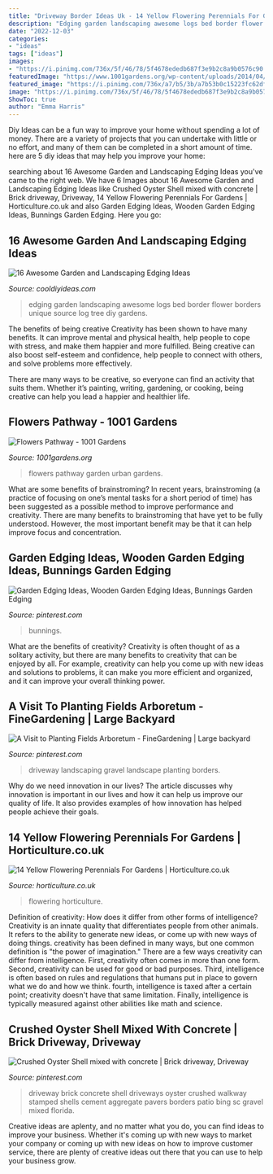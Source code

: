 ```yaml
---
title: "Driveway Border Ideas Uk - 14 Yellow Flowering Perennials For Gardens"
description: "Edging garden landscaping awesome logs bed border flower borders unique source log tree diy gardens"
date: "2022-12-03"
categories:
- "ideas"
tags: ["ideas"]
images:
- "https://i.pinimg.com/736x/5f/46/78/5f4678ededb687f3e9b2c8a9b0576c90.jpg"
featuredImage: "https://www.1001gardens.org/wp-content/uploads/2014/04/garden-flowers.jpg"
featured_image: "https://i.pinimg.com/736x/a7/b5/3b/a7b53b0c15223fc62dfac12fd368affe--gravel-driveway-long-driveway-landscaping.jpg"
image: "https://i.pinimg.com/736x/5f/46/78/5f4678ededb687f3e9b2c8a9b0576c90.jpg"
ShowToc: true
author: "Emma Harris"
---
```



Diy Ideas can be a fun way to improve your home without spending a lot of money. There are a variety of projects that you can undertake with little or no effort, and many of them can be completed in a short amount of time. here are 5 diy ideas that may help you improve your home: 

	

		
searching about 16 Awesome Garden and Landscaping Edging Ideas you've came to the right web. We have 6 Images about 16 Awesome Garden and Landscaping Edging Ideas like Crushed Oyster Shell mixed with concrete | Brick driveway, Driveway, 14 Yellow Flowering Perennials For Gardens | Horticulture.co.uk and also Garden Edging Ideas, Wooden Garden Edging Ideas, Bunnings Garden Edging. Here you go:
		
    
## 16 Awesome Garden And Landscaping Edging Ideas

<img loading=lazy src="http://cooldiyideas.com/wp-content/uploads/2015/06/Logs-garden-bed-edging.jpg" onerror="this.onerror=null;this.src='https://tse2.mm.bing.net/th?id=OIP.C0jeBjeuWdRRBrL-uTbyVQHaJV&amp;pid=15.1';" alt="16 Awesome Garden and Landscaping Edging Ideas">

_Source: cooldiyideas.com_

>edging garden landscaping awesome logs bed border flower borders unique source log tree diy gardens. 

	

The benefits of being creative
Creativity has been shown to have many benefits. It can improve mental and physical health, help people to cope with stress, and make them happier and more fulfilled.
Being creative can also boost self-esteem and confidence, help people to connect with others, and solve problems more effectively.

There are many ways to be creative, so everyone can find an activity that suits them. Whether it’s painting, writing, gardening, or cooking, being creative can help you lead a happier and healthier life.

    
## Flowers Pathway - 1001 Gardens

<img loading=lazy src="https://www.1001gardens.org/wp-content/uploads/2014/04/garden-flowers.jpg" onerror="this.onerror=null;this.src='https://tse2.mm.bing.net/th?id=OIP.hBJWvu_FBw-SA4FuXLKYKQHaJ4&amp;pid=15.1';" alt="Flowers Pathway - 1001 Gardens">

_Source: 1001gardens.org_

>flowers pathway garden urban gardens. 

	

What are some benefits of brainstroming?
In recent years, brainstroming (a practice of focusing on one’s mental tasks for a short period of time) has been suggested as a possible method to improve performance and creativity. There are many benefits to brainstroming that have yet to be fully understood. However, the most important benefit may be that it can help improve focus and concentration.

    
## Garden Edging Ideas, Wooden Garden Edging Ideas, Bunnings Garden Edging

<img loading=lazy src="https://i.pinimg.com/736x/5f/46/78/5f4678ededb687f3e9b2c8a9b0576c90.jpg" onerror="this.onerror=null;this.src='https://tse1.mm.bing.net/th?id=OIP.336JZ8DQ7mL4Ab9o27GXlAAAAA&amp;pid=15.1';" alt="Garden Edging Ideas, Wooden Garden Edging Ideas, Bunnings Garden Edging">

_Source: pinterest.com_

>bunnings. 

	

What are the benefits of creativity?
Creativity is often thought of as a solitary activity, but there are many benefits to creativity that can be enjoyed by all. For example, creativity can help you come up with new ideas and solutions to problems, it can make you more efficient and organized, and it can improve your overall thinking power.

    
## A Visit To Planting Fields Arboretum - FineGardening | Large Backyard

<img loading=lazy src="https://i.pinimg.com/736x/a7/b5/3b/a7b53b0c15223fc62dfac12fd368affe--gravel-driveway-long-driveway-landscaping.jpg" onerror="this.onerror=null;this.src='https://tse4.mm.bing.net/th?id=OIP.9gHjrDWjO7esWHLWgGuvwgHaNK&amp;pid=15.1';" alt="A Visit to Planting Fields Arboretum - FineGardening | Large backyard">

_Source: pinterest.com_

>driveway landscaping gravel landscape planting borders. 

	

Why do we need innovation in our lives?
The article discusses why innovation is important in our lives and how it can help us improve our quality of life. It also provides examples of how innovation has helped people achieve their goals.

    
## 14 Yellow Flowering Perennials For Gardens | Horticulture.co.uk

<img loading=lazy src="https://horticulture.co.uk/wp-content/uploads/2021/03/yellowperennials-header.jpg" onerror="this.onerror=null;this.src='https://tse3.mm.bing.net/th?id=OIP.27QarycR-pfe9W-q3u4wIgHaEK&amp;pid=15.1';" alt="14 Yellow Flowering Perennials For Gardens | Horticulture.co.uk">

_Source: horticulture.co.uk_

>flowering horticulture. 

	

Definition of creativity: How does it differ from other forms of intelligence?
Creativity is an innate quality that differentiates people from other animals. It refers to the ability to generate new ideas, or come up with new ways of doing things. creativity has been defined in many ways, but one common definition is "the power of imagination." There are a few ways creativity can differ from intelligence. First, creativity often comes in more than one form. Second, creativity can be used for good or bad purposes. Third, intelligence is often based on rules and regulations that humans put in place to govern what we do and how we think. fourth, intelligence is taxed after a certain point; creativity doesn't have that same limitation. Finally, intelligence is typically measured against other abilities like math and science.

    
## Crushed Oyster Shell Mixed With Concrete | Brick Driveway, Driveway

<img loading=lazy src="https://i.pinimg.com/736x/6d/2a/bf/6d2abfd448941f1df112163c7850cec9.jpg" onerror="this.onerror=null;this.src='https://tse4.mm.bing.net/th?id=OIP.tb5diiV8fgQbPmLzqsKFhwHaE8&amp;pid=15.1';" alt="Crushed Oyster Shell mixed with concrete | Brick driveway, Driveway">

_Source: pinterest.com_

>driveway brick concrete shell driveways oyster crushed walkway stamped shells cement aggregate pavers borders patio bing sc gravel mixed florida. 

	

Creative ideas are aplenty, and no matter what you do, you can find ideas to improve your business. Whether it's coming up with new ways to market your company or coming up with new ideas on how to improve customer service, there are plenty of creative ideas out there that you can use to help your business grow.

